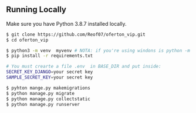 ## Running Locally
Make sure you have Python 3.8.7 installed locally. 

```sh
$ git clone https://github.com/Reof07/oferton_vip.git
$ cd oferton_vip

$ python3 -m venv  myvenv # NOTA: if you're using windons is python -m ....
$ pip install -r requirements.txt

# You must crearte a file .env  in BASE_DIR and put inside: 
SECRET_KEY_DJANGO=your secret key
SAMPLE_SECRET_KEY=your secret key

$ pyhton mange.py makemigrations
$ python manage.py migrate
$ python manage.py collectstatic
$ python manage.py runserver
```
